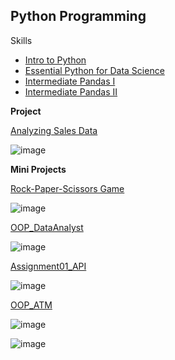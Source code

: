 **Python Programming**
-

Skills

- [Intro to Python](https://www.notion.so/Sprint-08-Intro-to-Python-039a36182eae4e6da752b5b334df9dbb?pvs=4)
- [Essential Python for Data Science](https://www.notion.so/Sprint-09-Essential-Python-for-Data-Science-d9c4072eb614409d848496e522bfe1fd?pvs=4)
- [Intermediate Pandas I](https://www.notion.so/Sprint-09-Intermediate-Pandas-I-eb561ea9e3964e64a2d7499dca2aff4d?pvs=4)
- [Intermediate Pandas II](https://www.notion.so/Sprint-09-Intermediate-Pandas-II-679c8ca938cb478e823f66bbad35716f?pvs=4)

**Project**

[Analyzing Sales Data](https://datalore.jetbrains.com/notebook/Zem07hzi5ap248FXyopnMw/7b3iTmflIDCjFyqIFERP8P)

![image](https://github.com/TonKphumpl/data-science-bootcamp9/assets/139863067/2dac4a3f-2733-4b69-8225-b2f5980348bf)

**Mini Projects**

[Rock-Paper-Scissors Game](https://colab.research.google.com/drive/1Tgly0n3x8BKTmDOu8nNyVy5CFGQn_bmV?usp=sharing)

![image](https://github.com/TonKphumpl/data-science-bootcamp9/assets/139863067/358e34d5-d71a-4709-b572-bd4e084e7f3c)

[OOP_DataAnalyst](https://colab.research.google.com/drive/1T1uwyWWkiNpNn6U6iSqJtBqFfr_uXimo?usp=sharing)

![image](https://github.com/TonKphumpl/data-science-bootcamp9/assets/139863067/15675b7c-221c-4e1b-bfc7-f529795ed7ce)

[Assignment01_API](https://colab.research.google.com/drive/1wG2RVUyqBIlKUMIMLxnuNXkrBU7Ato4w?usp=sharing)

![image](https://github.com/TonKphumpl/data-science-bootcamp9/assets/139863067/beeb3aba-47f2-4db9-a025-308ef4e20b8b)

[OOP_ATM](https://colab.research.google.com/drive/1BfcvkpZevQGkpwimLmtgQJgq6b0-1ldv?usp=sharing)

![image](https://github.com/TonKphumpl/data-science-bootcamp9/assets/139863067/8beea51e-3986-40d4-9c9d-f6763841d1fd)

![image](https://github.com/TonKphumpl/data-science-bootcamp9/assets/139863067/f087b991-210d-441c-a113-ab46d0300221)
